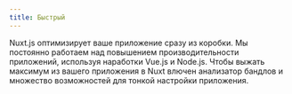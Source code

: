 ```yaml
---
title: Быстрый
---
```


Nuxt.js оптимизирует ваше приложение сразу из коробки. Мы постоянно работаем над повышением производительности приложений, используя наработки Vue.js и Node.js. Чтобы выжать максимум из вашего приложения в Nuxt влючен анализатор бандлов и множество возможностей для тонкой настройки приложения.
